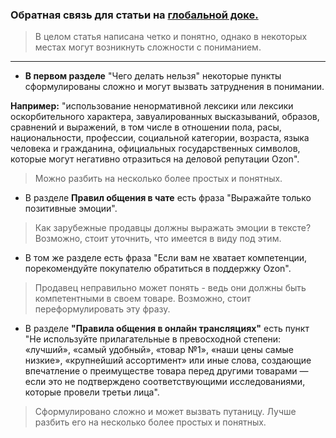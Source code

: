 ### Обратная связь для статьи на [глобальной доке.](https://docs.ozon.ru/global/policies/communication/?country=CN)

>В целом статья написана четко и понятно, однако 
в некоторых местах могут 
возникнуть сложности с пониманием. 

---
* **В первом разделе** "Чего делать нельзя" некоторые пункты 
сформулированы сложно и могут вызвать затруднения в 
понимании.

**Например:** "использование ненормативной лексики 
  или лексики оскорбительного характера, завуалированных 
  высказываний, образов, сравнений и выражений, в том числе 
  в отношении пола, расы, национальности, профессии, социальной категории, 
  возраста, языка человека и гражданина, 
  официальных государственных символов, которые могут негативно отразиться
  на деловой репутации Ozon". 
  
  >Можно разбить на несколько более простых и понятных.

* В разделе **Правил общения в чате**
есть фраза "Выражайте только позитивные эмоции". 
>Как зарубежные продавцы должны выражать
эмоции в тексте? Возможно, стоит уточнить, что имеется в виду под этим.

   * В том же разделе есть фраза "Если вам не хватает компетенции,
порекомендуйте покупателю обратиться в поддержку Ozon". 

>Продавец неправильно может понять - ведь они должны
быть компетентными в своем товаре. 
Возможно, стоит переформулировать эту фразу.

* В разделе **"Правила общения в онлайн трансляциях"** есть 
пункт "Не используйте прилагательные в превосходной степени: 
«лучший», «самый удобный», «товар №1», «наши цены самые низкие», «крупнейший ассортимент» 
или иные слова, создающие впечатление о преимуществе товара 
перед другими товарами — если это не подтверждено 
соответствующими исследованиями, которые провели 
третьи лица". 
> Сформулировано сложно и может 
вызвать путаницу. Лучше разбить его на несколько 
более простых и понятных.